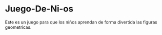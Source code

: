 # Juego-De-Ni-os
Este es un juego para que los niños aprendan de forma divertida las figuras geometricas.
